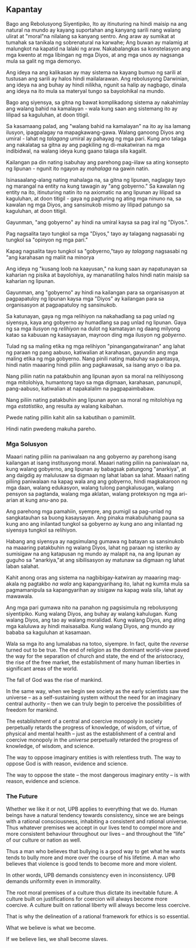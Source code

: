 ## Kapantay

Bago ang Rebolusyong Siyentipiko, Ito ay itinuturing na hindi maisip na ang natural na mundo ay kayang suportahan ang kanyang sarili nang walang ulirat at "moral"na nilalang sa kanyang sentro. Ang araw ay sumikat at tumahak sa tanikala ng sobrenatural na karwahe; Ang buwan ay malamig at malungkot na kapatid na lalaki ng araw. Nakabalangkas sa konstelasyon ang mga kwento at mga libingan ng mga Diyos, at ang mga unos ay nagsanga mula sa galit ng mga demonyo.

Ang ideya na ang kalikasan ay may sistema na kayang bumuo ng sarili at tustusan ang sarili ay halos hindi mailalarawan. Ang rebolusyong Darwinian, ang ideya na ang buhay ay hindi nilikha, ngunit sa halip ay nagbago, dinala ang ideya na ito mula sa materyal tungo sa bayolohikal na mundo.

Bago ang siyensya, sa gitna ng bawat komplikadong sistema ay nakahimlay ang walang bahid na kamalayan - wala kung saan ang sistemang ito ay lilipad sa kaguluhan, at doon titigil.

Sa kasamaang palad, ang "walang bahid na kamalayan" na ito ay isa lamang ilusyon, ipagpalagay na mapagkawang-gawa. Walang ganoong Diyos ang umiral - lahat ng *talagang* umiral ay pahayag ng mga pari. Kung ano talaga ang nakalatag sa gitna ay ang pagkiling ng di-makatwiran na mga indibidwal, na walang ideya kung gaano talaga sila kagalit.

Kailangan pa din nating isabuhay ang parehong pag-iilaw sa ating konsepto ng lipunan - ngunit ito ngayon ay *mahalaga* na gawin natin.

Isinasaalang-alang nating mahalaga na, sa gitna ng lipunan, naglagay tayo ng marangal na entity na kung tawagin ay "ang gobyerno." Sa kawalan ng entity na ito, itinuturing natin ito na axiomatic na ang lipunan ay lilipad sa kaguluhan, at doon titigil - gaya ng pagturing ng ating mga ninuno na, sa kawalan ng mga Diyos, ang sansinukob mismo ay lilipad patungo sa kaguluhan, at doon titigil.

Gayunman, "ang gobyerno" ay hindi na umiral kaysa sa pag iral ng "Diyos.".

Pag nagsalita tayo tungkol sa mga "Diyos," tayo ay talagang nagsasabi ng tungkol sa "opinyon ng mga pari."

Kapag nagsalita tayo tungkol sa "gobyerno,"tayo ay *talagang* nagsasabi ng "ang karahasan ng maliit na minorya

Ang ideya ng "kusang loob na kaayusan," na kung saan ay napatunayan sa kaharian ng pisika at bayolohiya, ay mananatiling halos hindi natin maisip sa kaharian ng lipunan.

Gayunman, ang "gobyerno" ay hindi na kailangan para sa organisasyon at pagpapatuloy ng lipunan kaysa mga "Diyos" ay kailangan para sa organisasyon at pagpapatuloy ng sansinukob.

Sa katunayan, gaya ng mga relihiyon na nakahadlang sa pag unlad ng siyensya, kaya ang gobyerno ay humadlang sa pag unlad ng lipunan. Gaya ng sa mga ilusyon ng *relihiyon* na dulot ng kamatayan ng daang milyong katao sa kabuuan ng kasaysayan, mayroon ding mga ilusyon ng *gobyerno*.

Tulad ng sa maling etika ng mga relihiyon "pinangangatwiranan" ang lahat ng paraan ng pang aabuso, katiwalian at karahasan, gayundin ang mga maling etika ng mga gobyerno. Nang pinili nating mabuhay sa pantasya, hindi natin maaaring hindi piliin ang pagkawasak, sa isang anyo o iba pa.

Nang piliin natin na patakbuhin ang lipunan ayon sa moral na relihiyosong mga mitolohiya, humantong tayo sa mga digmaan, karahasan, panunupil, pang-aabuso, katiwalian at napakalalim na pagpapaimbabaw.

Nang piliin nating patakbuhin ang lipunan ayon sa moral ng mitolohiya ng mga *estatistiko*, ang resulta ay walang kaibahan.

Pwede nating pillin kahit alin sa kabutihan o pamimilit.

Hindi natin pwedeng makuha pareho.

### Mga Solusyon

Maaari nating piliin na paniwalaan na ang gobyerno ay parehong isang kailangan at isang institusyong moral. Maaari nating piliin na paniwalaan na, kung walang gobyerno, ang lipunan ay babagsak patungong "anarkiya", at ang daigdig ay malulusaw sa digmaan ng lahat laban sa lahat. Maaari nating piliing paniwalaan na kapag wala ang ang gobyerno, hindi magkakaroon ng mga daan, walang edukasyon, walang tulong pangkalusugan, walang pensyon sa pagtanda, walang mga aklatan, walang proteksyon ng mga ari-arian at kung anu-ano pa.

Ang parehong mga pamahiin, syempre, ang pumigil sa pag-unlad ng sangkatauhan sa buong kasaysayan. Ang pinaka makabuluhang pauna sa kung ano ang inilantad tungkol sa gobyerno ay kung ano ang inilantad ng siyensya tungkol sa relihiyon.

Habang ang siyensya ay nagsimulang gumawa ng batayan sa sansinukob na maaaring patakbuhin ng walang Diyos, lahat ng paraan ng isteriko ay sumisigaw na ang katapusan ng mundo ay malapit na, na ang lipunan ay guguho sa "anarkiya,"at ang sibilisasyon ay matunaw sa digmaan ng lahat laban salahat.

Kahit anong oras ang sistema na nagbibigay-katwiran ay maaaring mag-akala ng pagtakbo *na wala* ang kapangyarihang ito, lahat ng kumita mula sa pagmamanipula sa kapangyarihan ay sisigaw na kapag wala sila, lahat ay mawawala.

Ang mga pari gumawa nito na panahon ng pagsisimula ng rebolusyong siyentipiko. Kung walang Diyos, ang buhay ay walang kahulugan. Kung walang Diyos, ang tao ay walang moralidad. Kung walang Diyos, ang ating mga kaluluwa ay hindi maisasalba. Kung walang Diyos, ang mundo ay bababa sa kaguluhan at kasamaan.

Wala sa mga ito ang lumalabas na totoo, siyempre. In fact, quite the *reverse* turned out to be true. The end of religion as the dominant world-view paved the way for the separation of church and state, the end of the aristocracy, the rise of the free market, the establishment of many human liberties in significant areas of the world.

The fall of God was the rise of mankind.

In the same way, when we begin see society as the early scientists saw the universe – as a self-sustaining system without the need for an imaginary central authority – then we can truly begin to perceive the possibilities of freedom for mankind.

The establishment of a central and coercive monopoly in society perpetually retards the progress of knowledge, of wisdom, of virtue, of physical and mental health – just as the establishment of a central and coercive monopoly in the *universe* perpetually retarded the progress of knowledge, of wisdom, and science.

The way to oppose imaginary entities is with relentless truth. The way to oppose God is with reason, evidence and science.

The way to oppose the state – the most dangerous imaginary entity – is with reason, evidence and science.

### The Future

Whether we like it or not, UPB applies to everything that we do. Human beings have a natural tendency towards consistency, since we are beings with a rational consciousness, inhabiting a consistent and rational universe. Thus whatever premises we accept in our lives tend to compel more and more consistent behaviour throughout our lives – and throughout the “life” of our culture or nation as well.

Thus a man who believes that bullying is a good way to get what he wants tends to bully more and more over the course of his lifetime. A man who believes that violence is good tends to become more and more violent.

In other words, UPB demands consistency even in inconsistency. UPB demands uniformity even in immorality.

The root moral premises of a culture thus dictate its inevitable future. A culture built on justifications for coercion will always become more coercive. A culture built on rational liberty will always become less coercive.

That is why the delineation of a rational framework for ethics is so essential.

What we believe is what we become.

If we believe lies, we shall become slaves.
